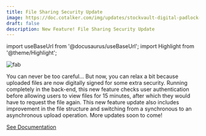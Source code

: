 ```yaml
---
title: File Sharing Security Update
image: https://doc.cotalker.com/img/updates/stockvault-digital-padlock-on-data-screen-web-and-data-security180399.jpg
draft: false
description: New Feature! File Sharing Security Update
---
```


import useBaseUrl from '@docusaurus/useBaseUrl'; 
import Highlight from '@theme/Highlight';


<div class="card-demo">
<div class="card">
<div class="card__header">

</div>
<div class="card__image">
<img alt="fab" class="img_card item shadow--tl" src={useBaseUrl('img/updates/stockvault-digital-padlock-on-data-screen-web-and-data-security180399.jpg')} />
<br/>
</div>
<div class="card__body">

You can never be too careful... But now, you can relax a bit because uploaded files are now digitally signed for some extra security. Running completely in the back-end, this new feature checks user authentication before allowing users to view files for 15 minutes, after which they would have to request the file again. This new feature update also includes improvement in the file structure and switching from a synchronous to an asynchronous upload operation. More updates soon to come!

</div>
<div class="card__footer">

<a class ="button button--secondary button--block" href="/docs/documentation/api/communication/files">See Documentation</a>
<br/>

</div>
</div>
</div>
